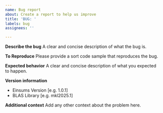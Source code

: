 ```yaml
---
name: Bug report
about: Create a report to help us improve
title: 'BUG: '
labels: bug
assignees: ''

---
```


**Describe the bug**
A clear and concise description of what the bug is.

**To Reproduce**
Please provide a sort code sample that reproduces the bug.

**Expected behavior**
A clear and concise description of what you expected to happen.

**Version information**
 - Einsums Version [e.g. 1.0.1]
 - BLAS Library [e.g. mkl2025.1]

**Additional context**
Add any other context about the problem here.
